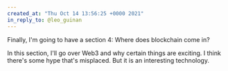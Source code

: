 ```yaml
---
created_at: "Thu Oct 14 13:56:25 +0000 2021"
in_reply_to: @leo_guinan
---
```


Finally, I'm going to have a section 4: Where does blockchain come in?

In this section, I'll go over Web3 and why certain things are exciting. I think there's some hype that's misplaced. But it is an interesting technology.